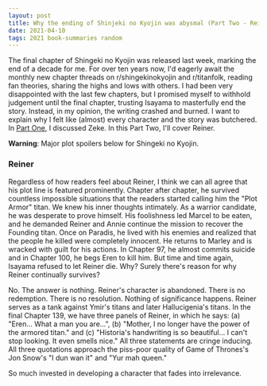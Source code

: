 ```yaml
---
layout: post
title: Why the ending of Shinjeki no Kyojin was abysmal (Part Two - Reiner)
date: 2021-04-10
tags: 2021 book-summaries random
---
```


The final chapter of Shingeki no Kyojin was released last week, marking the end of a decade
for me. 
For over ten years now, I'd eagerly await the monthly new chapter threads on 
r/shingekinokyojin and r/titanfolk, reading fan theories, sharing the highs and lows with others. I had been very
disappointed with the last few chapters, but I promised myself to withhold judgement until
the final chapter, trusting Isayama to masterfully end the story. Instead, in my opinion,
the writing crashed and burned. I want to explain why I felt like (almost) every character
 and the story was butchered. In [Part One](2021-04-07-shingeki-no-kyojin-part-1.md), I
discussed Zeke. In this Part Two, I'll cover Reiner.

__Warning__: Major plot spoilers below for Shingeki no Kyojin.

### Reiner

Regardless of how readers feel about Reiner, I think we can all agree that his plot line
is featured prominently. Chapter after chapter, he survived countless
impossible situations that the readers started calling him the "Plot Armor" titan.
We knew his inner thoughts intimately. As a warrior candidate, he was desperate to
prove himself. His foolishness led Marcel to be eaten, and he demanded Reiner and Annie
continue the mission to recover the Founding titan. Once on Paradis, he lived with his
enemies and realized that the people he killed were completely innocent. He returns
to Marley and is wracked with guilt for his actions. In Chapter 97, he almost commits
suicide and in Chapter 100, he begs Eren to kill him. But time and time again,
Isayama refused to let Reiner die. Why? Surely there's reason for why Reiner
continually survives?

No. The answer is nothing. Reiner's character is abandoned. There is no redemption.
There is no resolution. Nothing of significance
happens. Reiner serves as a tank against Ymir's titans and later
Hallucigenia's titans. In the final Chapter 139, we have
three panels of Reiner, in which he says: (a) "Eren... What a man you are...", (b)
"Mother, I no longer have the power of the armored titan." and (c) "Historia's
handwriting is so beautiful... I can't stop looking. It even smells nice."
All three statements are cringe inducing. All three quotations approach the piss-poor
quality of Game of Thrones's Jon Snow's "I dun wan it" and
"Yur mah queen."

So much invested in developing a character that fades into irrelevance.